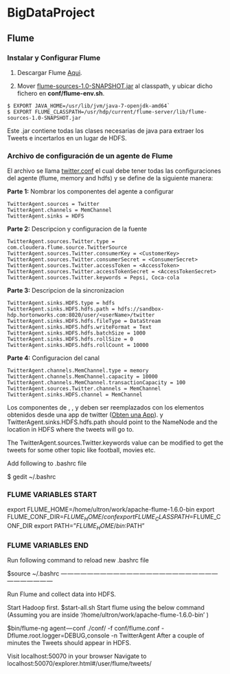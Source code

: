 # BigDataProject

## Flume
### Instalar y Configurar Flume

1. Descargar Flume [Aqui](http://flume.apache.org/download.html).

2. Mover [flume-sources-1.0-SNAPSHOT.jar](https://github.com/lmarinl1/BigDataProject/blob/master/lib/flume-sources-1.0-SNAPSHOT.jar) al  classpath, y ubicar dicho fichero en **conf/flume-env.sh**.

```
$ EXPORT JAVA_HOME=/usr/lib/jvm/java-7-openjdk-amd64`
$ EXPORT FLUME_CLASSPATH=/usr/hdp/current/flume-server/lib/flume-sources-1.0-SNAPSHOT.jar
```
Este .jar contiene todas las clases necesarias de java para extraer los Tweets e incertarlos en un lugar de HDFS.


### Archivo de configuración de un agente de Flume

El archivo se llama [twitter.conf](https://github.com/lmarinl1/BigDataProject/blob/master/twitter.conf) el cual debe tener todas las configuraciones del agente (flume, memory and hdfs) y se define de la siguiente manera:

**Parte 1:** Nombrar los componentes del agente a configurar
```
TwitterAgent.sources = Twitter  
TwitterAgent.channels = MemChannel 
TwitterAgent.sinks = HDFS    
```

**Parte 2:** Descripcion y configuracion de la fuente
```
TwitterAgent.sources.Twitter.type = com.cloudera.flume.source.TwitterSource 
TwitterAgent.sources.Twitter.consumerKey = <CustomerKey>
TwitterAgent.sources.Twitter.consumerSecret = <ConsumerSecret> 
TwitterAgent.sources.Twitter.accessToken = <AccessToken>
TwitterAgent.sources.Twitter.accessTokenSecret = <AccessTokenSecret>
TwitterAgent.sources.Twitter.keywords = Pepsi, Coca-cola
```

**Parte 3:** Descripcion de la sincronizacion
```
TwitterAgent.sinks.HDFS.type = hdfs  
TwitterAgent.sinks.HDFS.hdfs.path = hdfs://sandbox-hdp.hortonworks.com:8020/user/<userName>/twitter
TwitterAgent.sinks.HDFS.hdfs.fileType = DataStream  
TwitterAgent.sinks.HDFS.hdfs.writeFormat = Text  
TwitterAgent.sinks.HDFS.hdfs.batchSize = 1000 
TwitterAgent.sinks.HDFS.hdfs.rollSize = 0  
TwitterAgent.sinks.HDFS.hdfs.rollCount = 10000 
```

**Parte 4:** Configuracion del canal
```
TwitterAgent.channels.MemChannel.type = memory  
TwitterAgent.channels.MemChannel.capacity = 10000  
TwitterAgent.channels.MemChannel.transactionCapacity = 100 
TwitterAgent.sources.Twitter.channels = MemChannel 
TwitterAgent.sinks.HDFS.channel = MemChannel
```

Los componentes de <consumerKey>, <consumerSecret>, <accessToken> y <accessTokenSecret> deben ser reemplazados con los elementos obtenidos desde una app de twitter ([Obten una App](https://dev.twitter.com/apps)). y TwitterAgent.sinks.HDFS.hdfs.path should point to the NameNode and the location in HDFS where the tweets will go to.


The TwitterAgent.sources.Twitter.keywords value can be modified to get the tweets for some other topic like football, movies etc.

Add following to .bashrc file

$ gedit ~/.bashrc
### FLUME VARIABLES START

export FLUME_HOME=/home/ultron/work/apache-flume-1.6.0-bin
export FLUME_CONF_DIR=$FLUME_HOME/conf
export FLUME_CLASSPATH=$FLUME_CONF_DIR
export PATH=”$FLUME_HOME/bin:$PATH”
### FLUME VARIABLES END

Run following command to reload new .bashrc file

$source ~/.bashrc
— — — — — — — — — — — — — — — — — — — — — — — — — — — — — — —

Run Flume and collect data into HDFS.

Start Hadoop first. $start-all.sh
Start flume using the below command
(Assuming you are inside ‘/home/ultron/work/apache-flume-1.6.0-bin’ )

$bin/flume-ng agent — conf ./conf/ -f conf/flume.conf -Dflume.root.logger=DEBUG,console -n TwitterAgent
After a couple of minutes the Tweets should appear in HDFS.

Visit localhost:50070 in your browser
Navigate to localhost:50070/explorer.html#/user/flume/tweets/
